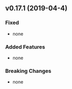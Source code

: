 ## v0.17.1 (2019-04-4)

### Fixed

- none


### Added Features

- none

### Breaking Changes

- none
